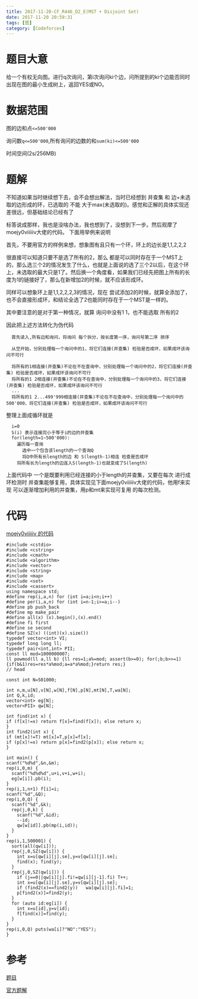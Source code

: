 ```yaml
---
title: 2017-11-20-CF_R446_D2_E(MST + Disjoint Set)
date: 2017-11-20 20:59:31
tags: [图]
category: [Codeforces]
---
```


# 题目大意

给一个有权无向图。进行q次询问，第i次询问ki个边，问所提到的ki个边能否同时出现在图的最小生成树上，返回YES或NO。

# 数据范围

图的边和点`<=500'000`

询问数`q<=500'000`,所有询问的边数的和`sum(ki)<=500'000`

时间空间(2s/256MB)

# 题解

  不知道如果当时继续想下去，会不会想出解法，当时已经想到 并查集 和 边+未选取的边形成的环，已选取的 不能 大于max(未选取的)。感觉和正解的具体实现还差很远，但基础结论已经有了

  标答说成那样，我也是没啥办法，我也想到了，没想到下一步。然后观摩了moejy0viiiiiv大佬的代码。 下面用举例来说明

  首先，不要用官方的样例来想，想象图有且只有一个环，环上的边长是1,1,2,2,2

  很直接可以知道只要不是选了所有的2，那么 都是可以同时存在于一个MST上的，那么选三个2的情况发生了什么，也就是上面说的选了三个2以后，在这个环上，未选取的最大只是1了。然后换一个角度看，如果我们已经先把图上所有的长度为1的链接好了，那么在新增加2的时候，就不应该形成环。

  同样可以想象环上是1,1,2,2,2,3的情况，现在 尝试添加2的时候，就算全添加了，也不会直接形成环，和结论全选了2也能同时存在于一个MST是一样的。

  其中要注意的是对于第一种情况，就算 询问中没有1 1，也不能选取 所有的2

  因此把上述方法转化为伪代码

```
  首先读入,所有边和询问，将询问 每个拆分，按长度第一序，询问号第二序 排序

  从空开始，分别处理每一个询问中的1，将它们连接(并查集) 检验是否成环，如果成环该询问不可行

  将所有的1相连接(并查集)不论在不在查询中，分别处理每一个询问中的2，将它们连接(并查集) 检验是否成环，如果成环该询问不可行
  将所有的1 2相连接(并查集)不论在不在查询中，分别处理每一个询问中的3，将它们连接(并查集) 检验是否成环，如果成环该询问不可行
  ...
  将所有的1 2...499'999相连接(并查集)不论在不在查询中，分别处理每一个询问中的500'000，将它们连接(并查集) 检验是否成环，如果成环该询问不可行
```

整理上面成循环就是

```
  i=0
  S(i) 表示连接完小于等于i的边的并查集
  for(length=1~500'000):
    遍历每一查询
      选中一个包含该length的一个查询Q
      将Q中所有长length的边 和 S(length-1)相连 检查是否成环
    将所有长为length的边连入S(length-1)也就变成了S(length)
```

上面代码中 一个是既要利用已经连接的小于length的并查集，又要在每次 进行成环检测时 并查集能够复用，具体实现见下面moejy0viiiiiv大佬的代码，他用f来实现 可以逐渐增加利用的并查集，用p和mt来实现可复用 的每次检测。

# 代码

  [moejy0viiiiiv 的代码](http://codeforces.com/contest/891/submission/32396218)

  ```
#include <cstdio>
#include <cstring>
#include <cmath>
#include <algorithm>
#include <vector>
#include <string>
#include <map>
#include <set>
#include <cassert>
  using namespace std;
#define rep(i,a,n) for (int i=a;i<n;i++)
#define per(i,a,n) for (int i=n-1;i>=a;i--)
#define pb push_back
#define mp make_pair
#define all(x) (x).begin(),(x).end()
#define fi first
#define se second
#define SZ(x) ((int)(x).size())
typedef vector<int> VI;
typedef long long ll;
typedef pair<int,int> PII;
const ll mod=1000000007;
ll powmod(ll a,ll b) {ll res=1;a%=mod; assert(b>=0); for(;b;b>>=1){if(b&1)res=res*a%mod;a=a*a%mod;}return res;}
// head

const int N=501000;

int n,m,u[N],v[N],w[N],f[N],p[N],mt[N],T,wa[N];
int Q,k,id;
vector<int> eg[N];
vector<PII> qw[N];

int find(int x) {
  if (f[x]!=x) return f[x]=find(f[x]); else return x;
}
int find2(int x) {
  if (mt[x]!=T) mt[x]=T,p[x]=f[x];
  if (p[x]!=x) return p[x]=find2(p[x]); else return x;
}

int main() {
  scanf("%d%d",&n,&m);
  rep(i,0,m) {
    scanf("%d%d%d",u+i,v+i,w+i);
    eg[w[i]].pb(i);
  }
  rep(i,1,n+1) f[i]=i;
  scanf("%d",&Q);
  rep(i,0,Q) {
    scanf("%d",&k);
    rep(j,0,k) {
      scanf("%d",&id);
      --id;
      qw[w[id]].pb(mp(i,id));
    }
  }
  rep(i,1,500001) {
    sort(all(qw[i]));
    rep(j,0,SZ(qw[i])) {
      int x=u[qw[i][j].se],y=v[qw[i][j].se];
      find(x); find(y);
    }
    rep(j,0,SZ(qw[i])) {
      if (j==0||qw[i][j].fi!=qw[i][j-1].fi) T++;
      int x=u[qw[i][j].se],y=v[qw[i][j].se];
      if (find2(x)==find2(y))	wa[qw[i][j].fi]=1;
      p[find2(x)]=find2(y);
    }
    for (auto id:eg[i]) {
      int x=u[id],y=v[id];
      f[find(x)]=find(y);
    }
  }
  rep(i,0,Q) puts(wa[i]?"NO":"YES");
}
```

# 参考

[题目](http://codeforces.com/contest/892/problem/E)

[官方题解](http://codeforces.com/blog/entry/55841)
